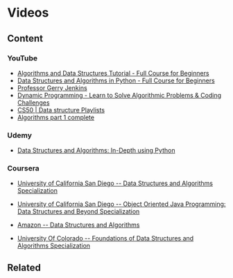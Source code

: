 Videos
========

Content
---------------

### YouTube

* [Algorithms and Data Structures Tutorial - Full Course for Beginners](https://www.youtube.com/watch?v=8hly31xKli0)
* [Data Structures and Algorithms in Python - Full Course for Beginners](https://www.youtube.com/watch?v=pkYVOmU3MgA)
* [Professor Gerry Jenkins](https://www.youtube.com/c/GerryJenkins/playlists)
* [Dynamic Programming - Learn to Solve Algorithmic Problems & Coding Challenges](https://www.youtube.com/watch?v=oBt53YbR9Kk)
* [CS50 | Data structure Playlists](https://www.youtube.com/c/cs50/search?query=structure)
* [Algorithms part 1 complete](https://www.youtube.com/watch?v=9diDWV-fOnE&t=1374s)

### Udemy 

* [Data Structures and Algorithms: In-Depth using Python](https://www.udemy.com/course/learning-data-structures-algorithms-in-python-from-scratch/?ranMID=39197&ranEAID=JVFxdTr9V80&ranSiteID=JVFxdTr9V80-21dLyudtMRj8mXo5W6422g&LSNPUBID=JVFxdTr9V80&utm_source=aff-campaign&utm_medium=udemyads)

### Coursera 

* [University of California San Diego -- Data Structures and Algorithms Specialization](https://www.coursera.org/specializations/data-structures-algorithms)
* [University of California San Diego -- Object Oriented Java Programming: Data Structures and Beyond Specialization](https://www.coursera.org/specializations/java-object-oriented)
* [Amazon -- Data Structures and Algorithms](https://www.coursera.org/learn/developer-data-structures-and-algorithms)

* [University Of Colorado -- Foundations of Data Structures and Algorithms Specialization](https://www.coursera.org/specializations/boulder-data-structures-algorithms)

Related
----------------------------

